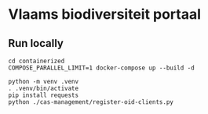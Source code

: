 # Vlaams biodiversiteit portaal

## Run locally

```commandline
cd containerized
COMPOSE_PARALLEL_LIMIT=1 docker-compose up --build -d

python -m venv .venv
. .venv/bin/activate
pip install requests
python ./cas-management/register-oid-clients.py
```